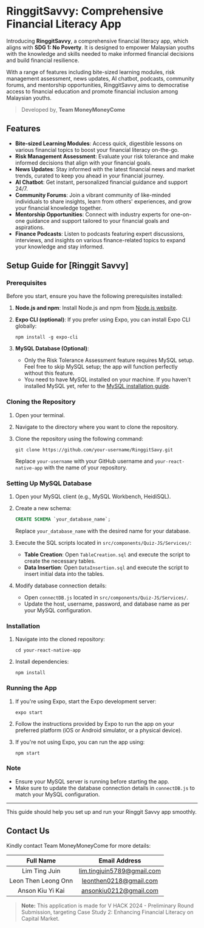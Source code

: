 # **RinggitSavvy:  Comprehensive Financial Literacy App**

Introducing **RinggitSavvy**, a comprehensive financial literacy app, which aligns with **SDG 1: No Poverty**. It is designed to empower Malaysian youths with the knowledge and skills needed to make informed financial decisions and build financial resilience. 

With a range of features including bite-sized learning modules, risk management assessment, news updates, AI chatbot, podcasts, community forums, and mentorship opportunities, RinggitSavvy aims to democratise access to financial education and promote financial inclusion among Malaysian youths.

>Developed by, **Team MoneyMoneyCome**



## Features
- **Bite-sized Learning Modules**: Access quick, digestible lessons on various financial topics to boost your financial literacy on-the-go.
- **Risk Management Assessment**: Evaluate your risk tolerance and make informed decisions that align with your financial goals.
- **News Updates**: Stay informed with the latest financial news and market trends, curated to keep you ahead in your financial journey.
- **AI Chatbot**: Get instant, personalized financial guidance and support 24/7.
- **Community Forums**: Join a vibrant community of like-minded individuals to share insights, learn from others' experiences, and grow your financial knowledge together.
- **Mentorship Opportunities**: Connect with industry experts for one-on-one guidance and support tailored to your financial goals and aspirations.
-  **Finance Podcasts**: Listen to podcasts featuring expert discussions, interviews, and insights on various finance-related topics to expand your knowledge and stay informed.


## Setup Guide for [Ringgit Savvy]

### Prerequisites
Before you start, ensure you have the following prerequisites installed:

1. **Node.js and npm**: Install Node.js and npm from [Node.js website](https://nodejs.org/).

2. **Expo CLI (optional)**: If you prefer using Expo, you can install Expo CLI globally:
   ```
   npm install -g expo-cli
   ```
3. **MySQL Database (Optional)**: 
   - Only the Risk Tolerance Assessment feature requires MySQL setup. Feel free to skip MySQL setup; the app will function perfectly without this feature.
   - You need to have MySQL installed on your machine. If you haven't installed MySQL yet, refer to the [MySQL installation guide](https://dev.mysql.com/doc/mysql-installation-excerpt/8.0/en/).


### Cloning the Repository
1. Open your terminal.

2. Navigate to the directory where you want to clone the repository.

3. Clone the repository using the following command:
   ```
   git clone https://github.com/your-username/RinggitSavy.git
   ```
   Replace `your-username` with your GitHub username and `your-react-native-app` with the name of your repository.

### Setting Up MySQL Database
1. Open your MySQL client (e.g., MySQL Workbench, HeidiSQL).

2. Create a new schema:
   ```sql
   CREATE SCHEMA `your_database_name`;
   ```
   Replace `your_database_name` with the desired name for your database.

3. Execute the SQL scripts located in `src/components/Quiz-JS/Services/`:
   - **Table Creation**: Open `TableCreation.sql` and execute the script to create the necessary tables.
   - **Data Insertion**: Open `DataInsertion.sql` and execute the script to insert initial data into the tables.

4. Modify database connection details:
   - Open `connectDB.js` located in `src/components/Quiz-JS/Services/`.
   - Update the host, username, password, and database name as per your MySQL configuration.

### Installation
1. Navigate into the cloned repository:
   ```
   cd your-react-native-app
   ```

2. Install dependencies:
   ```
   npm install
   ```

### Running the App
1. If you're using Expo, start the Expo development server:
   ```
   expo start
   ```

2. Follow the instructions provided by Expo to run the app on your preferred platform (iOS or Android simulator, or a physical device).

3. If you're not using Expo, you can run the app using:
   ```
   npm start
   ```

### Note
- Ensure your MySQL server is running before starting the app.
- Make sure to update the database connection details in `connectDB.js` to match your MySQL configuration.

---

This guide should help you set up and run your Ringgit Savvy app smoothly.

## Contact Us
Kindly contact Team MoneyMoneyCome for more details:

| Full Name | Email Address  |
|:-:|:-:|
| Lim Ting Juin | lim.tingjuin5789@gmail.com|
| Leon Then Leong Onn | leonthen0218@gmail.com |
| Anson Kiu Yi Kai | ansonkiu0212@gmail.com|


> **Note:** This application is made for V HACK 2024 - Preliminary Round Submission, targeting Case Study 2: Enhancing Financial Literacy on Capital Market.
